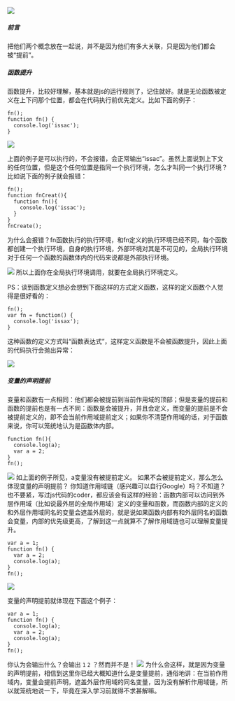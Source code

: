 ![](http://upload-images.jianshu.io/upload_images/2838289-2656a3723129f3f6.png?imageMogr2/auto-orient/strip%7CimageView2/2/w/1240)

##### 前言
把他们两个概念放在一起说，并不是因为他们有多大关联，只是因为他们都会被“提前”。

##### 函数提升
函数提升，比较好理解，基本就是js的运行规则了，记住就好。就是无论函数被定义在上下问那个位置，都会在代码执行前优先定义。比如下面的例子：
```
fn();
function fn() {
  console.log('issac');
}
```

![](http://upload-images.jianshu.io/upload_images/2838289-b42e2aadee7b912f.png?imageMogr2/auto-orient/strip%7CimageView2/2/w/1240)

上面的例子是可以执行的，不会报错，会正常输出“issac”。虽然上面说到上下文的任何位置，但是这个任何位置是指同一个执行环境，怎么才叫同一个执行环境？比如说下面的例子就会报错：
```
fn();
function fnCreat(){
  function fn(){
    console.log('issac');
  }
}
fnCreate();
```
为什么会报错？fn函数执行的执行环境，和fn定义的执行环境已经不同，每个函数都创建一个执行环境，自身的执行环境，外部环境对其是不可见的，全局执行环境对于任何一个函数的函数体内的代码来说都是外部执行环境。

![](http://upload-images.jianshu.io/upload_images/2838289-081624fdf69205c5.png?imageMogr2/auto-orient/strip%7CimageView2/2/w/1240)
所以上面你在全局执行环境调用，就要在全局执行环境定义。

PS：谈到函数定义想必会想到下面这样的方式定义函数，这样的定义函数个人觉得是很好看的：
```
fn();
var fn = function() {
  console.log('issax');
}
```
这种函数的定义方式叫“函数表达式”，这样定义函数是不会被函数提升，因此上面的代码执行会抛出异常：

![](http://upload-images.jianshu.io/upload_images/2838289-069a3b74b6763e02.png?imageMogr2/auto-orient/strip%7CimageView2/2/w/1240)

##### 变量的声明提前
变量和函数有一点相同：他们都会被提前到当前作用域的顶部；但是变量的提前和函数的提前也是有一点不同：函数是会被提升，并且会定义，而变量的提前是不会被提前定义的，即不会当前作用域提前定义；如果你不清楚作用域的话，对于函数来说，你可以笼统地认为是函数体内部。
```
function fn(){
  console.log(a);
  var a = 2;
}
fn();
```

![](http://upload-images.jianshu.io/upload_images/2838289-634314a72255a147.png?imageMogr2/auto-orient/strip%7CimageView2/2/w/1240)
如上面的例子所见，a变量没有被提前定义。
如果不会被提前定义，那么怎么体现变量的声明提前？
你知道作用域链（感兴趣可以自行Google）吗？不知道？也不要紧，写过js代码的coder，都应该会有这样的经验：函数内部可以访问到外层作用域（比如说最外层的全局作用域）定义的变量和函数，而函数内部的定义的和外层作用域同名的变量会遮盖外层的，就是说如果函数内部有和外层同名的函数会变量，内部的优先级更高，了解到这一点就算不了解作用域链也可以理解变量提升。
```
var a = 1;
function fn() {
  var a = 2;
  console.log(a); 
}
fn();
```
![](http://upload-images.jianshu.io/upload_images/2838289-358c20b812529f39.png?imageMogr2/auto-orient/strip%7CimageView2/2/w/1240)

变量的声明提前就体现在下面这个例子：
```
var a = 1;
function fn() {
  console.log(a);   
  var a = 2;
  console.log(a);   
}
fn();
```
你认为会输出什么？会输出  `1`  `2` ？然而并不是！
![](http://upload-images.jianshu.io/upload_images/2838289-17c44cf694435498.png?imageMogr2/auto-orient/strip%7CimageView2/2/w/1240)
为什么会这样，就是因为变量的声明提前，相信到这里你已经大概知道什么是变量提前，通俗地讲：在当前作用域内，变量会提前声明，遮盖外层作用域的同名变量，因为没有解析作用域链，所以就笼统地说一下，毕竟在深入学习前就得不求甚解嘛。
